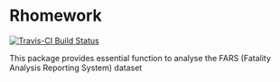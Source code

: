 # Rhomework

[![Travis-CI Build Status](https://travis-ci.org/xxxw567/Rhomework.svg?branch=master)](https://travis-ci.org/xxxw567/Rhomework)


This package provides essential function to analyse the FARS (Fatality Analysis Reporting System) dataset





